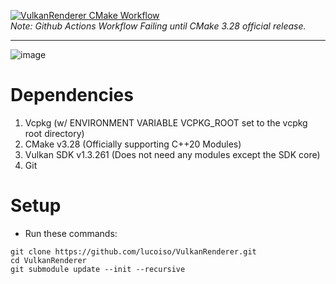 [![VulkanRenderer CMake Workflow](https://github.com/lucoiso/VulkanRenderer/actions/workflows/windows-x64-cmake-release.yml/badge.svg)](https://github.com/lucoiso/VulkanRenderer/actions/workflows/windows-x64-cmake-release.yml)  
_Note: Github Actions Workflow Failing until CMake 3.28 official release._

---

![image](https://github.com/lucoiso/VulkanRenderer/assets/77353979/9b11d57c-c198-442c-93e6-095f6809c92d)

# Dependencies

1. Vcpkg (w/ ENVIRONMENT VARIABLE VCPKG_ROOT set to the vcpkg root directory)
2. CMake v3.28 (Officially supporting C++20 Modules)
3. Vulkan SDK v1.3.261 (Does not need any modules except the SDK core)
4. Git

# Setup

- Run these commands:

```
git clone https://github.com/lucoiso/VulkanRenderer.git
cd VulkanRenderer
git submodule update --init --recursive
```
